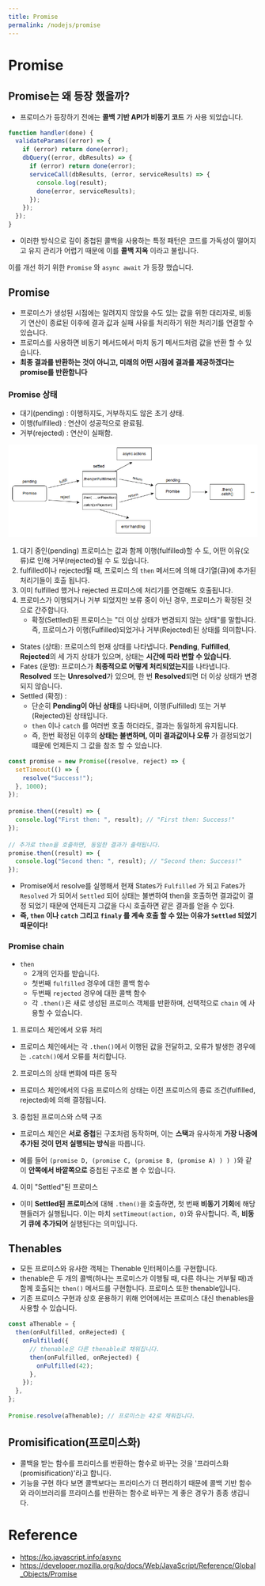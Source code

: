 ```yaml
---
title: Promise
permalink: /nodejs/promise
---
```


# Promise

## Promise는 왜 등장 했을까?

- 프로미스가 등장하기 전에는 **콜백 기반 API가 비동기 코드** 가 사용 되었습니다.

```js
function handler(done) {
  validateParams((error) => {
    if (error) return done(error);
    dbQuery((error, dbResults) => {
      if (error) return done(error);
      serviceCall(dbResults, (error, serviceResults) => {
        console.log(result);
        done(error, serviceResults);
      });
    });
  });
}
```

- 이러한 방식으로 깊이 중첩된 콜백을 사용하는 특정 패턴은 코드를 가독성이 떨어지고 유지 관리가 어렵기 때문에 이를 **콜백 지옥** 이라고 불립니다.

이를 개선 하기 위한 `Promise` 와 `async await` 가 등장 했습니다.

## Promise

- 프로미스가 생성된 시점에는 알려지지 않았을 수도 있는 값을 위한 대리자로, 비동기 연산이 종료된 이후에 결과 값과 실패 사유를 처리하기 위한 처리기를 연결할 수 있습니다.
- 프로미스를 사용하면 비동기 메서드에서 마치 동기 메서드처럼 값을 반환 할 수 있습니다.
- **최종 결과를 반환하는 것이 아니고, 미래의 어떤 시점에 결과를 제공하겠다는 promise를 반환합니다** 

### Promise 상태

- 대기(pending) : 이행하지도, 거부하지도 않은 초기 상태.
- 이행(fulfilled) : 연산이 성공적으로 완료됨.
- 거부(rejected) : 연산이 실패함.

![](/assets/image13.png)

1. 대기 중인(pending) 프로미스는 값과 함께 이행(fulfilled)할 수 도, 어떤 이유(오류)로 인해 거부(rejected)될 수 도 있습니다.
2. fulfilled이나 rejected될 때, 프로미스 의 `then` 메서드에 의해 대기열(큐)에 추가된 처리기들이 호출 됩니다.
3. 이미 fulfilled 했거나 rejected 프로미스에 처리기를 연결해도 호출됩니다.
4. 프로미스가 이행되거나 거부 되었지만 보류 중이 아닌 경우, 프로미스가 확정된 것으로 간주합니다.
	- 확정(Settled)된 프로미스는 "더 이상 상태가 변경되지 않는 상태"를 말합니다. 즉, 프로미스가 이행(Fulfilled)되었거나 거부(Rejected)된 상태를 의미합니다.

- States (상태): 프로미스의 현재 상태를 나타냅니다. **Pending**, **Fulfilled**, **Rejected**의 세 가지 상태가 있으며, 상태는 **시간에 따라 변할 수 있습니다**.
- Fates (운명): 프로미스가 **최종적으로 어떻게 처리되었는지**를 나타냅니다. **Resolved** 또는 **Unresolved**가 있으며, 한 번 **Resolved**되면 더 이상 상태가 변경되지 않습니다.
- Settled (확정) :  
	- 단순히 **Pending이 아닌 상태**를 나타내며, 이행(Fulfilled) 또는 거부(Rejected)된 상태입니다.
	- `then` 이나 `catch` 를 여러번 호출 하더라도, 결과는 동일하게 유지됩니다.
	- 즉, 한번 확정된 이후의 **상태는 불변하며, 이미 결과값이나 오류** 가 결정되었기 떄문에 언제든지 그 값을 참조 할 수 있습니다.

```js
const promise = new Promise((resolve, reject) => {
  setTimeout(() => {
    resolve("Success!");
  }, 1000);
});

promise.then((result) => {
  console.log("First then: ", result); // "First then: Success!"
});

// 추가로 then을 호출하면, 동일한 결과가 출력됩니다.
promise.then((result) => {
  console.log("Second then: ", result); // "Second then: Success!"
});
```

- Promise에서 resolve를 실행해서 현재 States가 `Fulfilled` 가 되고 Fates가 `Resolved` 가 되어서 `Settled` 되어 상태는 불변하여 then을 호출하면 결과값이 결정 되었기 때문에 언제든지 그값을 다시 호출하면 같은 결과를 얻을 수 있다.
- **즉, `then` 이나 `catch` 그리고 `finaly` 를 계속 호출 할 수 있는 이유가 `Settled` 되었기 때문이다!**  


### Promise chain

- `then` 
	- 2개의 인자를 받습니다.
	- 첫번째 `fulfilled` 경우에 대한 콜백 함수
	- 두번째 `rejected` 경우에 대한 콜백 함수
	- 각 `.then()`은 새로 생성된 프로미스 객체를 반환하며, 선택적으로 `chain` 에 사용할 수 있습니다.

1. 프로미스 체인에서 오류 처리

- 프로미스 체인에서는 각 `.then()`에서 이행된 값을 전달하고, 오류가 발생한 경우에는 `.catch()`에서 오류를 처리합니다.

2. 프로미스의 상태 변화에 따른 동작

- 프로미스 체인에서의 다음 프로미스의 상태는 이전 프로미스의 종료 조건(fulfilled, rejected)에 의해 결정됩니다.

3. 중첩된 프로미스와 스택 구조

- 프로미스 체인은 **서로 중첩**된 구조처럼 동작하며, 이는 **스택**과 유사하게 **가장 나중에 추가된 것이 먼저 실행되는 방식**을 따릅니다.

- 예를 들어 `(promise D, (promise C, (promise B, (promise A) ) ) )`와 같이 **안쪽에서 바깥쪽으로** 중첩된 구조로 볼 수 있습니다.

4. 이미 "Settled"된 프로미스

- 이미 **Settled된 프로미스**에 대해 `.then()`을 호출하면, 첫 번째 **비동기 기회**에 해당 핸들러가 실행됩니다. 이는 마치 `setTimeout(action, 0)`와 유사합니다. 즉, **비동기 큐에 추가되어** 실행된다는 의미입니다.

## Thenables

- 모든 프로미스와 유사한 객체는 Thenable 인터페이스를 구현합니다.
- thenable은 두 개의 콜백(하나는 프로미스가 이행될 때, 다른 하나는 거부될 때)과 함께 호출되는 `then()` 메서드를 구현합니다. 프로미스 또한 thenable입니다.
- 기존 프로미스 구현과 상호 운용하기 위해 언어에서는 프로미스 대신 thenables을 사용할 수 있습니다.

```js
const aThenable = {
  then(onFulfilled, onRejected) {
    onFulfilled({
      // thenable은 다른 thenable로 채워집니다.
      then(onFulfilled, onRejected) {
        onFulfilled(42);
      },
    });
  },
};

Promise.resolve(aThenable); // 프로미스는 42로 채워집니다.
```

## Promisification(프로미스화)

- 콜백을 받는 함수를 프라미스를 반환하는 함수로 바꾸는 것을 '프라미스화(promisification)'라고 합니다.
- 기능을 구현 하다 보면 콜백보다는 프라미스가 더 편리하기 때문에 콜백 기반 함수와 라이브러리를 프라미스를 반환하는 함수로 바꾸는 게 좋은 경우가 종종 생깁니다.

# Reference

- https://ko.javascript.info/async
- https://developer.mozilla.org/ko/docs/Web/JavaScript/Reference/Global_Objects/Promise

